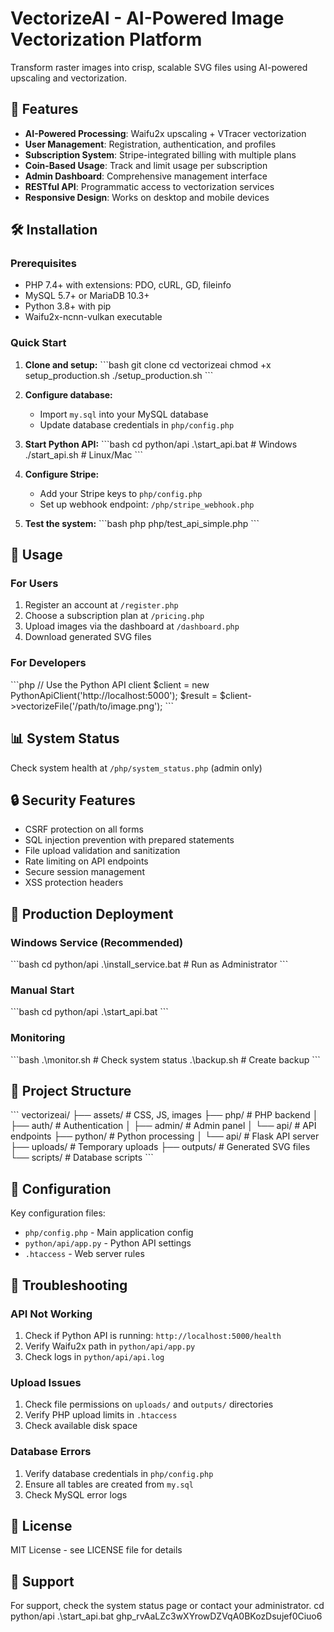# VectorizeAI - AI-Powered Image Vectorization Platform

Transform raster images into crisp, scalable SVG files using AI-powered upscaling and vectorization.

## 🚀 Features

- **AI-Powered Processing**: Waifu2x upscaling + VTracer vectorization
- **User Management**: Registration, authentication, and profiles
- **Subscription System**: Stripe-integrated billing with multiple plans
- **Coin-Based Usage**: Track and limit usage per subscription
- **Admin Dashboard**: Comprehensive management interface
- **RESTful API**: Programmatic access to vectorization services
- **Responsive Design**: Works on desktop and mobile devices

## 🛠️ Installation

### Prerequisites
- PHP 7.4+ with extensions: PDO, cURL, GD, fileinfo
- MySQL 5.7+ or MariaDB 10.3+
- Python 3.8+ with pip
- Waifu2x-ncnn-vulkan executable

### Quick Start

1. **Clone and setup:**
   \`\`\`bash
   git clone <your-repo>
   cd vectorizeai
   chmod +x setup_production.sh
   ./setup_production.sh
   \`\`\`

2. **Configure database:**
   - Import `my.sql` into your MySQL database
   - Update database credentials in `php/config.php`

3. **Start Python API:**
   \`\`\`bash
   cd python/api
   .\start_api.bat    # Windows
   ./start_api.sh     # Linux/Mac
   \`\`\`

4. **Configure Stripe:**
   - Add your Stripe keys to `php/config.php`
   - Set up webhook endpoint: `/php/stripe_webhook.php`

5. **Test the system:**
   \`\`\`bash
   php php/test_api_simple.php
   \`\`\`

## 🔧 Usage

### For Users
1. Register an account at `/register.php`
2. Choose a subscription plan at `/pricing.php`
3. Upload images via the dashboard at `/dashboard.php`
4. Download generated SVG files

### For Developers
\`\`\`php
// Use the Python API client
$client = new PythonApiClient('http://localhost:5000');
$result = $client->vectorizeFile('/path/to/image.png');
\`\`\`

## 📊 System Status

Check system health at `/php/system_status.php` (admin only)

## 🔒 Security Features

- CSRF protection on all forms
- SQL injection prevention with prepared statements
- File upload validation and sanitization
- Rate limiting on API endpoints
- Secure session management
- XSS protection headers

## 🚀 Production Deployment

### Windows Service (Recommended)
\`\`\`bash
cd python/api
.\install_service.bat    # Run as Administrator
\`\`\`

### Manual Start
\`\`\`bash
cd python/api
.\start_api.bat
\`\`\`

### Monitoring
\`\`\`bash
.\monitor.sh           # Check system status
.\backup.sh           # Create backup
\`\`\`

## 📁 Project Structure

\`\`\`
vectorizeai/
├── assets/           # CSS, JS, images
├── php/             # PHP backend
│   ├── auth/        # Authentication
│   ├── admin/       # Admin panel
│   └── api/         # API endpoints
├── python/          # Python processing
│   └── api/         # Flask API server
├── uploads/         # Temporary uploads
├── outputs/         # Generated SVG files
└── scripts/         # Database scripts
\`\`\`

## 🔧 Configuration

Key configuration files:
- `php/config.php` - Main application config
- `python/api/app.py` - Python API settings
- `.htaccess` - Web server rules

## 🐛 Troubleshooting

### API Not Working
1. Check if Python API is running: `http://localhost:5000/health`
2. Verify Waifu2x path in `python/api/app.py`
3. Check logs in `python/api/api.log`

### Upload Issues
1. Check file permissions on `uploads/` and `outputs/` directories
2. Verify PHP upload limits in `.htaccess`
3. Check available disk space

### Database Errors
1. Verify database credentials in `php/config.php`
2. Ensure all tables are created from `my.sql`
3. Check MySQL error logs

## 📝 License

MIT License - see LICENSE file for details

## 🤝 Support

For support, check the system status page or contact your administrator.
cd python/api
.\start_api.bat
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